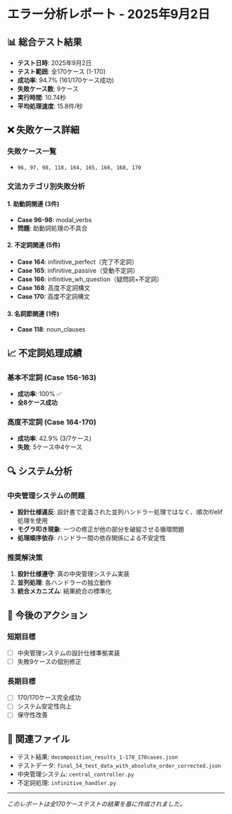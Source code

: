 # エラー分析レポート - 2025年9月2日

## 📊 総合テスト結果

- **テスト日時**: 2025年9月2日
- **テスト範囲**: 全170ケース (1-170)
- **成功率**: 94.7% (161/170ケース成功)
- **失敗ケース数**: 9ケース
- **実行時間**: 10.74秒
- **平均処理速度**: 15.8件/秒

## ❌ 失敗ケース詳細

### 失敗ケース一覧
- `96, 97, 98, 118, 164, 165, 166, 168, 170`

### 文法カテゴリ別失敗分析

#### 1. 助動詞関連 (3件)
- **Case 96-98**: modal_verbs
- **問題**: 助動詞処理の不具合

#### 2. 不定詞関連 (5件)
- **Case 164**: infinitive_perfect（完了不定詞）
- **Case 165**: infinitive_passive（受動不定詞）
- **Case 166**: infinitive_wh_question（疑問詞+不定詞）
- **Case 168**: 高度不定詞構文
- **Case 170**: 高度不定詞構文

#### 3. 名詞節関連 (1件)
- **Case 118**: noun_clauses

## 📈 不定詞処理成績

### 基本不定詞 (Case 156-163)
- **成功率**: 100% ✅
- **全8ケース成功**

### 高度不定詞 (Case 164-170)
- **成功率**: 42.9% (3/7ケース)
- **失敗**: 5ケース中4ケース

## 🔍 システム分析

### 中央管理システムの問題
- **設計仕様違反**: 設計書で定義された並列ハンドラー処理ではなく、順次if/elif処理を使用
- **モグラ叩き現象**: 一つの修正が他の部分を破綻させる循環問題
- **処理順序依存**: ハンドラー間の依存関係による不安定性

### 推奨解決策
1. **設計仕様遵守**: 真の中央管理システム実装
2. **並列処理**: 各ハンドラーの独立動作
3. **統合メカニズム**: 結果統合の標準化

## 🎯 今後のアクション

### 短期目標
- [ ] 中央管理システムの設計仕様準拠実装
- [ ] 失敗9ケースの個別修正

### 長期目標  
- [ ] 170/170ケース完全成功
- [ ] システム安定性向上
- [ ] 保守性改善

## 📁 関連ファイル

- テスト結果: `decomposition_results_1-170_170cases.json`
- テストデータ: `final_54_test_data_with_absolute_order_corrected.json`
- 中央管理システム: `central_controller.py`
- 不定詞処理: `infinitive_handler.py`

---
*このレポートは全170ケーステストの結果を基に作成されました。*
